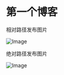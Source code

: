 # 第一个博客
相对路径发布图片

![Image](../韩孝周.jpg)

绝对路径发布图片

![Image](https://img1.baidu.com/it/u=550911051,688456556&fm=26&fmt=auto)


